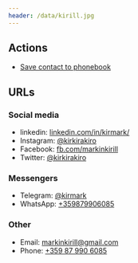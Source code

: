 ```yaml
---
header: /data/kirill.jpg
---
```

## Actions

* [Save contact to phonebook](/data/kirill-markin.vcf)

## URLs

### Social media

* linkedin: [linkedin.com/in/kirmark/](https://www.linkedin.com/in/kirmark/)
* Instagram: [@kirkirakiro](https://www.instagram.com/kirkirakiro/)
* Facebook: [fb.com/markinkirill](https://www.facebook.com/markinkirill)
* Twitter: [@kirkirakiro](https://twitter.com/kirkirakiro)

### Messengers

* Telegram: [@kirmark](https://t.me/kirmark)
* WhatsApp: [+359879906085](https://api.whatsapp.com/send?phone=359879906085)

### Other

* Email: [markinkirill@gmail.com](mailto:markinkirill@gmail.com)
* Phone: [+359 87 990 6085](tel:+359879906085)

